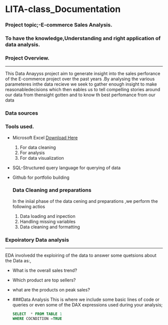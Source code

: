 # LITA-class_Documentation

### Project topic;-E-commerce Sales  Analysis.
### To have the knowledge,Understanding and right application of data analysis.
### Project Overview.
---
This Data Anayyss project aim to generate insight into the sales perforance of the E-commerce project over the past years .By analysing the various parameteres inthe data recieve we seek to gather enough insight to  make reasonabledecisions which then eables us to tell compelling stories around our data from thensight gotten and to know th best perfomance from our data 

### Data sources




### Tools used.
- Microsoft Excel [Download Here](https;//micrososft.com)
    1. For data cleaning
    2. For analysis
    3. For data visualization
 
       
- SQL-Structured query language for querying of data
- Github for portfolio building

  ### Data Cleaning and preparations
  In the iniial phase of the data cening and preparations ,we perform the following actios
  1. Data loading and inpection
  2. Handling missing variables
  3. Data cleaning and formatting
 



 ### Expoiratory Data analysis
 ---
  EDA involvedd the exploiring of the data to answer some quetsions about the Data as:,
- What is the overall sales trend?
-  Which product are top sellers?
- what are the products on peak sales?

- ###Data Analysis
  This is where we include some basic lines of code or queries or even some of  the DAX expressions used during your analysis;

  ```SQL
  SELECT  * FROM TABLE 1
  WHERE COCNDITION =TRUE
  ```
